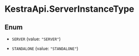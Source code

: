 # KestraApi.ServerInstanceType

## Enum


* `SERVER` (value: `"SERVER"`)

* `STANDALONE` (value: `"STANDALONE"`)


